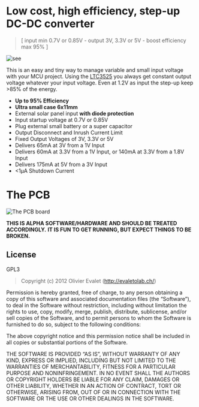 # Low cost, high efficiency, step-up DC-DC converter  
> [ input min 0.7V or 0.85V - output 3V, 3.3V or 5V - boost efficiency max 95% ]

![see](https://c1.staticflickr.com/9/8018/7257815024_a1fe84bef0_b.jpg)

This is an easy and tiny way to manage variable and small input voltage with your MCU project.
Using the [LTC3525](http://www.linear.com/product/LTC3525) you always get constant output voltage whatever your input voltage. Even at 1.2V as input the step-up keep >85% of the energy.

* **Up to 95% Efficiency**
* **Ultra small case 6x11mm**
* External solar panel input **with diode protection**
* Input startup voltage at 0.7V or 0.85V
* Plug external small battery or a super capacitor
* Output Disconnect and Inrush Current Limit
* Fixed Output Voltages of 3V, 3.3V or 5V
* Delivers 65mA at 3V from a 1V Input
* Delivers 60mA at 3.3V from a 1V Input, or 140mA at 3.3V from a 1.8V Input
* Delivers 175mA at 5V from a 3V Input
* <1μA Shutdown Current

<!-- ![efficiency](http://cds.linear.com/image/6470.png) -->

# The PCB
![The PCB board](https://raw.github.com/evaletolab/evaletolab-tiny-dcdc/master/docs/pcb.png "v0.0")


**THIS IS ALPHA SOFTWARE/HARDWARE AND SHOULD BE TREATED ACCORDINGLY.**
**IT IS FUN TO GET RUNNING, BUT EXPECT THINGS TO BE BROKEN.**
 
## License
GPL3
> Copyright (c) 2012 Olivier Evalet (http://evaletolab.ch/)

Permission is hereby granted, free of charge, to any person obtaining a copy
of this software and associated documentation files (the “Software”), to deal
in the Software without restriction, including without limitation the rights
to use, copy, modify, merge, publish, distribute, sublicense, and/or sell
copies of the Software, and to permit persons to whom the Software is
furnished to do so, subject to the following conditions:

The above copyright notice and this permission notice shall be included in
all copies or substantial portions of the Software.

THE SOFTWARE IS PROVIDED “AS IS”, WITHOUT WARRANTY OF ANY KIND, EXPRESS OR
IMPLIED, INCLUDING BUT NOT LIMITED TO THE WARRANTIES OF MERCHANTABILITY,
FITNESS FOR A PARTICULAR PURPOSE AND NONINFRINGEMENT. IN NO EVENT SHALL THE
AUTHORS OR COPYRIGHT HOLDERS BE LIABLE FOR ANY CLAIM, DAMAGES OR OTHER
LIABILITY, WHETHER IN AN ACTION OF CONTRACT, TORT OR OTHERWISE, ARISING FROM,
OUT OF OR IN CONNECTION WITH THE SOFTWARE OR THE USE OR OTHER DEALINGS IN
THE SOFTWARE.
